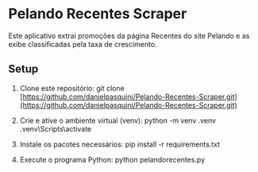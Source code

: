 # Pelando Recentes Scraper

Este aplicativo extrai promoções da página Recentes do site Pelando e as exibe classificadas pela taxa de crescimento.

## Setup

1. Clone este repositório:
git clone [https://github.com/danielpasquini/Pelando-Recentes-Scraper.git](https://github.com/danielpasquini/Pelando-Recentes-Scraper.git)

2. Crie e ative o ambiente virtual (venv):
python -m venv .venv
.venv\Scripts\activate

3. Instale os pacotes necessários:
pip install -r requirements.txt

4. Execute o programa Python:
python pelandorecentes.py
